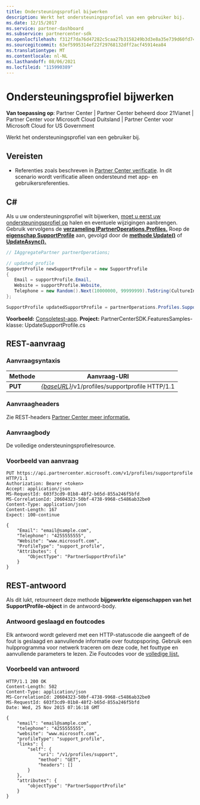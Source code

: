 ```yaml
---
title: Ondersteuningsprofiel bijwerken
description: Werkt het ondersteuningsprofiel van een gebruiker bij.
ms.date: 12/15/2017
ms.service: partner-dashboard
ms.subservice: partnercenter-sdk
ms.openlocfilehash: f312f7da76d47282c5caa27b3158249b3d3e8a35e739d60fd74525705c0e7cf3
ms.sourcegitcommit: 63ef5995314ef22f29768132dff2acf45914ea84
ms.translationtype: MT
ms.contentlocale: nl-NL
ms.lasthandoff: 08/06/2021
ms.locfileid: "115990389"
---
```

# <a name="update-support-profile"></a>Ondersteuningsprofiel bijwerken

**Van toepassing op**: Partner Center | Partner Center beheerd door 21Vianet | Partner Center voor Microsoft Cloud Duitsland | Partner Center voor Microsoft Cloud for US Government

Werkt het ondersteuningsprofiel van een gebruiker bij.

## <a name="prerequisites"></a>Vereisten

- Referenties zoals beschreven in [Partner Center verificatie](partner-center-authentication.md). In dit scenario wordt verificatie alleen ondersteund met app- en gebruikersreferenties.

## <a name="c"></a>C\#

Als u uw ondersteuningsprofiel wilt bijwerken, [moet u eerst uw ondersteuningsprofiel op](get-support-profile.md) halen en eventuele wijzigingen aanbrengen. Gebruik vervolgens de [**verzameling IPartnerOperations.Profiles.**](/dotnet/api/microsoft.store.partnercenter.ipartner.profiles) Roep de [**eigenschap SupportProfile**](/dotnet/api/microsoft.store.partnercenter.profiles.isupportprofile) aan, gevolgd door de [**methode Update()**](/dotnet/api/microsoft.store.partnercenter.profiles.isupportprofile.update) of [**UpdateAsync().**](/dotnet/api/microsoft.store.partnercenter.profiles.isupportprofile.updateasync)

``` csharp
// IAggregatePartner partnerOperations;

// updated profile
SupportProfile newSupportProfile = new SupportProfile
{
   Email = supportProfile.Email,
   Website = supportProfile.Website,
   Telephone = new Random().Next(10000000, 99999999).ToString(CultureInfo.InvariantCulture)
};

SupportProfile updatedSupportProfile = partnerOperations.Profiles.SupportProfile.Update(newSupportProfile);
```

**Voorbeeld:** [Consoletest-app](console-test-app.md). **Project:** PartnerCenterSDK.FeaturesSamples-klasse: UpdateSupportProfile.cs 

## <a name="rest-request"></a>REST-aanvraag

### <a name="request-syntax"></a>Aanvraagsyntaxis

| Methode  | Aanvraag-URI                                                                     |
|---------|---------------------------------------------------------------------------------|
| **PUT** | [*{baseURL}*](partner-center-rest-urls.md)/v1/profiles/supportprofile HTTP/1.1 |

### <a name="request-headers"></a>Aanvraagheaders

Zie REST-headers [Partner Center meer informatie.](headers.md)

### <a name="request-body"></a>Aanvraagbody

De volledige ondersteuningsprofielresource.

### <a name="request-example"></a>Voorbeeld van aanvraag

```http
PUT https://api.partnercenter.microsoft.com/v1/profiles/supportprofile HTTP/1.1
Authorization: Bearer <token>
Accept: application/json
MS-RequestId: 603f3cd9-01b8-48f2-b65d-855a246f5bfd
MS-CorrelationId: 20604323-50bf-4738-9968-c5486ab32be0
Content-Type: application/json
Content-Length: 167
Expect: 100-continue

{
    "Email": "email@sample.com",
    "Telephone": "4255555555",
    "Website": "www.microsoft.com",
    "ProfileType": "support_profile",
    "Attributes": {
        "ObjectType": "PartnerSupportProfile"
    }
}
```

## <a name="rest-response"></a>REST-antwoord

Als dit lukt, retourneert deze methode **bijgewerkte eigenschappen van het SupportProfile-object** in de antwoord-body.

### <a name="response-success-and-error-codes"></a>Antwoord geslaagd en foutcodes

Elk antwoord wordt geleverd met een HTTP-statuscode die aangeeft of de fout is geslaagd en aanvullende informatie over foutopsporing. Gebruik een hulpprogramma voor netwerk traceren om deze code, het fouttype en aanvullende parameters te lezen. Zie Foutcodes voor de [volledige lijst.](error-codes.md)

### <a name="response-example"></a>Voorbeeld van antwoord

```http
HTTP/1.1 200 OK
Content-Length: 502
Content-Type: application/json
MS-CorrelationId: 20604323-50bf-4738-9968-c5486ab32be0
MS-RequestId: 603f3cd9-01b8-48f2-b65d-855a246f5bfd
Date: Wed, 25 Nov 2015 07:16:18 GMT

{
    "email": "email@sample.com",
    "telephone": "4255555555",
    "website": "www.microsoft.com",
    "profileType": "support_profile",
    "links": {
        "self": {
            "uri": "/v1/profiles/support",
            "method": "GET",
            "headers": []
        }
    },
    "attributes": {
        "objectType": "PartnerSupportProfile"
    }
}
```
